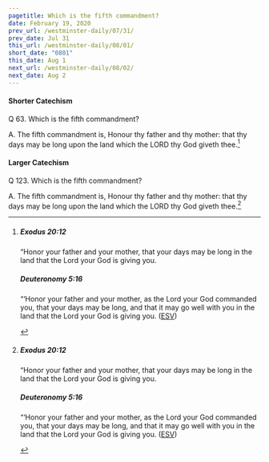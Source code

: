```yaml
---
pagetitle: Which is the fifth commandment?
date: February 19, 2020
prev_url: /westminster-daily/07/31/
prev_date: Jul 31
this_url: /westminster-daily/08/01/
short_date: "0801"
this_date: Aug 1
next_url: /westminster-daily/08/02/
next_date: Aug 2
---
```


#### Shorter Catechism

<span class="q">Q 63.</span> Which is the fifth commandment?

<span class="q">A.</span> The fifth commandment is, Honour thy father and thy mother: that thy days may be long upon the land which the LORD thy God giveth thee.[^fnref:wsc1]


[^fnref:wsc1]: <div class="esv"><h5>Exodus 20:12</h5> <div class="esv-text"><p id="p02020012.01-1">&#8220;Honor your father and your mother, that your days may be long in the land that the <span class="small-caps">Lord</span> your God is giving you.</p> </div><h5>Deuteronomy 5:16</h5> <div class="esv-text"><p id="p05005016.01-2">&#8220;&#8216;Honor your father and your mother, as the <span class="small-caps">Lord</span> your God commanded you, that your days may be long, and that it may go well with you in the land that the <span class="small-caps">Lord</span> your God is giving you.  (<a href="http://www.esv.org" class="copyright">ESV</a>)</p> </div> </div>


#### Larger Catechism

<span class="q">Q 123.</span> Which is the fifth commandment?

<span class="q">A.</span> The fifth commandment is, Honour thy father and thy mother: that thy days may be long upon the land which the LORD thy God giveth thee.[^fnref:wlc1]


[^fnref:wlc1]: <div class="esv"><h5>Exodus 20:12</h5> <div class="esv-text"><p id="p02020012.01-1">&#8220;Honor your father and your mother, that your days may be long in the land that the <span class="small-caps">Lord</span> your God is giving you.</p> </div><h5>Deuteronomy 5:16</h5> <div class="esv-text"><p id="p05005016.01-2">&#8220;&#8216;Honor your father and your mother, as the <span class="small-caps">Lord</span> your God commanded you, that your days may be long, and that it may go well with you in the land that the <span class="small-caps">Lord</span> your God is giving you.  (<a href="http://www.esv.org" class="copyright">ESV</a>)</p> </div> </div>


